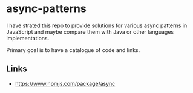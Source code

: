 # async-patterns

I have strated this repo to provide solutions for various async patterns
in JavaScript and maybe compare them with Java or other languages implementations.

Primary goal is to have a catalogue of code and links.


## Links

- <https://www.npmjs.com/package/async>

